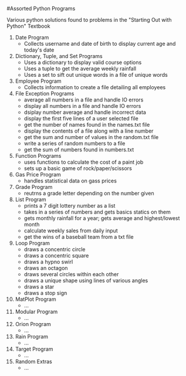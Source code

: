 #Assorted Python Programs

Various python solutions found to problems in the "Starting Out with Python" Textbook

1. Date Program
   - Collects username and date of birth to display current age and today's date
2. Dictionary, Tuple, and Set Programs
   - Uses a dictionary to display valid course options
   - Uses a tuple to get the average weekly rainfall
   - Uses a set to sift out unique words in a file of unique words
3. Employee Program
   - Collects information to create a file detailing all employees
4. File Exception Programs
   - average all numbers in a file and handle IO errors
   - display all numbers in a file and handle IO errors
   - dsiplay number average and handle incorrect data
   - display the first five lines of a user selected file
   - get the number of names found in the names.txt file
   - display the contents of a file along with a line number
   - get the sum and number of values in the random.txt file
   - write a series of random numbers to a file
   - get the sum of numbers found in numbers.txt
5. Function Programs
   - uses functions to calculate the cost of a paint job
   - sets up a basic game of rock/paper/scissors
6. Gas Price Program
   - handles statistical data on gass prices
7. Grade Program
   - reutrns a grade letter depending on the number given
8. List Program
   - prints a 7 digit lottery number as a list
   - takes in a series of numbers and gets basics statics on them
   - gets monthly rainfall for a year; gets average and highest/lowest month
   - calculate weekly sales from daily input
   - get the wins of a baseball team from a txt file
9. Loop Program
   - draws a concentric circle
   - draws a concentric square
   - draws a hypno swirl
   - draws an octagon
   - draws several circles within each other
   - draws a unique shape using lines of various angles
   - draws a star
   - draws a stop sign
10. MatPlot Program
    - ...
11. Modular Program
    - ...
12. Orion Program
    - ... 
13. Rain Program
    - ...
14. Target Program
    - ...
15. Random Extras
    - ...

